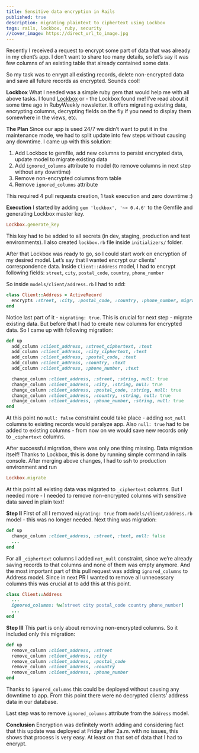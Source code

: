 ```yaml
---
title: Sensitive data encryption in Rails
published: true
description: migrating plaintext to ciphertext using Lockbox
tags: rails, lockbox, ruby, security
//cover_image: https://direct_url_to_image.jpg
---
```


Recently I received a request to encrypt some part of data that was already in my client’s app. I don’t want to share too many details, so let’s say it was few columns of an existing table that already contained some data.

So my task was to enrypt all existing records, delete non-encrypted data and save all future records as encrypted. Sounds cool!

**Lockbox**
What I needed was a simple ruby gem that would help me with all above tasks. I found [Lockbox](https://https://github.com/ankane/lockbox) or - the Lockbox found me! I’ve read about it some time ago in RubyWeekly newsletter. It offers migrating existing data, encrypting columns, decrypting fields on the fly if you need to display them somewhere in the views, etc.

**The Plan**
Since our app is used 24/7 we didn’t want to put it in the maintenance mode, we had to split update into few steps without causing any downtime.
I came up with this solution:
1. Add Lockbox to gemfile, add new columns to persist encrypted data, update model to migrate existing data
2. Add `ignored_columns` attribute to model (to remove columns in next step without any downtime)
3. Remove non-encrypted columns from table
4. Remove `ignored_columns` attribute

This required 4 pull requests creation, 1 task execution and zero downtime :)

**Execution**
I started by adding `gem 'lockbox', '~> 0.4.6'` to the Gemfile and generating Lockbox master key.
```ruby
Lockbox.generate_key
```
This key had to be added to all secrets (in dev, staging, production and test environments). I also created `lockbox.rb` file inside `initializers/` folder.

After that Lockbox was ready to go, so I could start work on encryption of my desired model. Let’s say that I wanted encrypt our clients’ correspondence data. Inside `Client::Address` model, I had to encrypt following fields: `street`, `city`, `postal_code`, `country`, `phone_number`

So inside `models/client/address.rb` I had to add:
```ruby
class Client::Address < ActiveRecord
  encrypts :street, :city, :postal_code, :country, :phone_number, migrating: true
end
```
Notice last part of it - `migrating: true`. This is crucial for next step - migrate existing data. But before that I had to create new columns for encrypted data. So I came up with following migration:
```ruby
def up
  add_column :client_address, :street_ciphertext, :text
  add_column :client_address, :city_ciphertext, :text
  add_column :client_address, :postal_code, :text
  add_column :client_address, :country, :text
  add_column :client_address, :phone_number, :text

  change_column :client_address, :street, :string, null: true
  change_column :client_address, :city, :string, null: true
  change_column :client_address, :postal_code, :string, null: true
  change_column :client_address, :country, :string, null: true
  change_column :client_address, :phone_number, :string, null: true
end
```
At this point no `null: false` constraint could take place - adding `not_null` columns to existing records would paralyze app. Also `null: true` had to be added to existing columns - from now on we would save new records only to `_ciphertext` columns. 

After successful migration, there was only one thing missing. Data migration itself!
Thanks to Lockbox, this is done by running simple command in rails console. After merging above changes, I had to ssh to production environment and run
```ruby
Lockbox.migrate
```
At this point all existing data was migrated to `_ciphertext` columns. But I needed more - I needed to remove non-encrypted columns with sensitive data saved in plain text!

**Step II**
First of all I removed `migrating: true` from `models/client/address.rb` model - this was no longer needed.
Next thing was migration:
```ruby
def up
  change_column :client_address, :street, :text, null: false
  ...
end
```
For all `_ciphertext` columns I added `not_null` constraint, since we’re already saving records to that columns and none of them was empty anymore.
And the most important part of this pull request was adding `ignored_columns` to Address model. Since in next PR I wanted to remove all unnecessary columns this was crucial at to add this at this point.
```ruby
class Client::Address
  ...
  ignored_columns: %w[street city postal_code country phone_number]
  ...
end
```

**Step III**
This part is only about removing non-encrypted columns. So it included only this migration:
```ruby
def up
  remove_column :client_address, :street
  remove_column :client_address, :city
  remove_column :client_address, :postal_code
  remove_column :client_address, :country
  remove_column :client_address, :phone_number
end
```
Thanks to `ignored_columns` this could be deployed without causing any downtime to app. From this point there were no decrypted clients’ address data in our database.

Last step was to remove `ignored_columns` attribute from the `Address` model.

**Conclusion**
Encryption was definitely worth adding and considering fact that this update was deployed at Friday after 2a.m. with no issues, this shows that process is very easy.
At least on that set of data that I had to encrypt.
